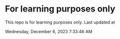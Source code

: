 # For learning purposes only
This repo is for learning purposes only.
Last updated at

Wednesday, December 6, 2023 7:33:46 AM

